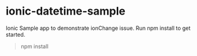 # ionic-datetime-sample
Ionic Sample app to demonstrate ionChange issue. Run npm install to get started.
>npm install
